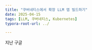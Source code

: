 ```yaml
---
title: "쿠버네티스에서 확장 LLM 앱 빌드하기"
date: 2025-04-15
tags: [LLM, 쿠버네티스, Kubernetes]
typora-root-url: ../

---
```


지난 구글